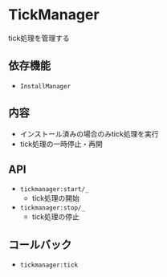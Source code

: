 # TickManager

tick処理を管理する

## 依存機能
- `InstallManager`

## 内容
- インストール済みの場合のみtick処理を実行
- tick処理の一時停止・再開

## API
- `tickmanager:start/_`  
  - tick処理の開始
- `tickmanager:stop/_`  
  - tick処理の停止

## コールバック
- `tickmanager:tick`
